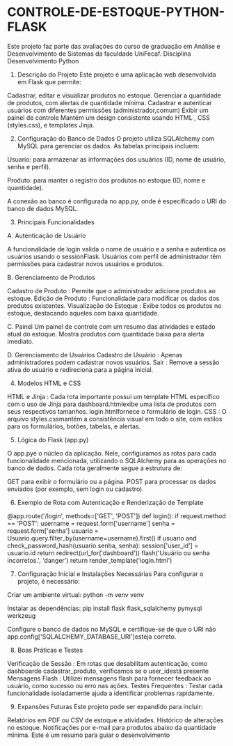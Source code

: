 ﻿# CONTROLE-DE-ESTOQUE-PYTHON-FLASK
Este projeto faz parte das avaliações do curso de graduação em Análise e Desenvolvimento de Sistemas da faculdade UniFecaf.
Disciplina Desenvolvimento Python

1. Descrição do Projeto
Este projeto é uma aplicação web desenvolvida em Flask que permite:

Cadastrar, editar e visualizar produtos no estoque.
Gerenciar a quantidade de produtos, com alertas de quantidade mínima.
Cadastrar e autenticar usuários com diferentes permissões (administrador,comum)
Exibir um painel de controle
Mantém um design consistente usando HTML , CSS (styles.css), e templates Jinja.

2. Configuração do Banco de Dados
O projeto utiliza SQLAlchemy com MySQL para gerenciar os dados. As tabelas principais incluem:

Usuario: para armazenar as informações dos usuários (ID, nome de usuário, senha e perfil).

Produto: para manter o registro dos produtos no estoque (ID, nome e quantidade).

A conexão ao banco é configurada no app.py, onde é especificado o URI do banco de dados MySQL.

3. Principais Funcionalidades
   
A. Autenticação de Usuário

A funcionalidade de login valida o nome de usuário e a senha e autentica os usuários usando o sessionFlask.
Usuários com perfil de administrador têm permissões para cadastrar novos usuários e produtos.

B. Gerenciamento de Produtos

Cadastro de Produto : Permite que o administrador adicione produtos ao estoque.
Edição de Produto : Funcionalidade para modificar os dados dos produtos existentes.
Visualização do Estoque : Exibe todos os produtos no estoque, destacando aqueles com baixa quantidade.

C. Painel
Um painel de controle com um resumo das atividades e estado atual do estoque.
Mostra produtos com quantidade baixa para alerta imediato.

D. Gerenciamento de Usuários
Cadastro de Usuário : Apenas administradores podem cadastrar novos usuários.
Sair : Remove a sessão ativa do usuário e redireciona para a página inicial.

4. Modelos HTML e CSS

HTML e Jinja : Cada rota importante possui um template HTML específico com o uso de Jinja para
dashboard.htmlexibe uma lista de produtos com seus respectivos tamanhos.
login.htmlfornece o formulário de login.
CSS : O arquivo styles.cssmantém a consistência visual em todo o site, com estilos para os formulários, botões, tabelas, e alertas.

5. Lógica do Flask (app.py)

O app.pyé o núcleo da aplicação. Nele, configuramos as rotas para cada funcionalidade mencionada, utilizando o SQLAlchemy para as operações no banco de dados. Cada rota geralmente segue a estrutura de:

GET para exibir o formulário ou a página.
POST para processar os dados enviados (por exemplo, sem login ou cadastro).

6. Exemplo de Rota com Autenticação e Renderização de Template

@app.route('/login', methods=['GET', 'POST'])
def login():
    if request.method == 'POST':
        username = request.form['username']
        senha = request.form['senha']
        usuario = Usuario.query.filter_by(username=username).first()
        if usuario and check_password_hash(usuario.senha, senha):
            session['user_id'] = usuario.id
            return redirect(url_for('dashboard'))
        flash('Usuário ou senha incorretos.', 'danger')
    return render_template('login.html')

7. Configuração Inicial e Instalações Necessárias
Para configurar o projeto, é necessário:

Criar um ambiente virtual:
python -m venv venv

Instalar as dependências:
pip install flask flask_sqlalchemy pymysql werkzeug

Configure o banco de dados no MySQL e certifique-se de que o URI não app.config['SQLALCHEMY_DATABASE_URI']esteja correto.

8. Boas Práticas e Testes
   
Verificação de Sessão : Em rotas que desabilitam autenticação, como dashboarde cadastrar_produto, verificamos se o user_idestá presente
Mensagens Flash : Utilizei mensagens flash para fornecer feedback ao usuário, como sucesso ou erro nas ações.
Testes Frequentes : Testar cada funcionalidade isoladamente ajuda a identificar problemas rapidamente.

9. Expansões Futuras
Este projeto pode ser expandido para incluir:

Relatórios em PDF ou CSV de estoque e atividades.
Histórico de alterações no estoque.
Notificações por e-mail para produtos abaixo da quantidade mínima.
Este é um resumo para guiar o desenvolvimento
